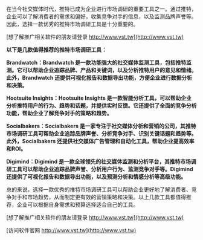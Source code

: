 在当今社交媒体时代，推特已成为企业进行市场调研的重要工具之一。通过推特，企业可以了解消费者的需求和偏好，收集竞争对手的信息，以及监测品牌声誉等。因此，选择一款优秀的推特市场调研工具是十分重要的。

[想了解推广相关软件的朋友请登录 http://www.vst.tw](http://www.vst.tw)

**以下是几款值得推荐的推特市场调研工具：**

**Brandwatch：Brandwatch 是一款功能强大的社交媒体监测工具，包括推特监测。它可以帮助企业追踪品牌、产品和关键词，以及分析推特用户的意见和情绪。此外，Brandwatch 还提供可视化报告和数据导出功能，方便企业进行数据分析和决策。**

**Hootsuite Insights：Hootsuite Insights 是一款智能分析工具，可以帮助企业分析推特用户的行为、趋势和话题，并提供实时反馈。它还提供了全面的竞争分析功能，帮助企业了解竞争对手的策略和趋势。**

**Socialbakers：Socialbakers 是一家专注于社交媒体分析和营销的公司，其推特市场调研工具可帮助企业追踪品牌声誉、分析竞争对手、识别关键话题和趋势等。此外，Socialbakers 还提供社交媒体广告管理和自动化工具，帮助企业提高效率和ROI。**

**Digimind：Digimind 是一款全球领先的社交媒体监测和分析平台，其推特市场调研工具可以帮助企业追踪品牌声誉、分析用户行为、监测竞争对手等。Digimind 还提供了可视化报告和数据导出功能，以及预测分析和情感分析等高级功能。**

总的来说，选择一款优秀的推特市场调研工具可以帮助企业更好地了解消费者、竞争对手和市场趋势，从而制定更有效的营销策略和决策。以上几款工具都值得推荐，企业可以根据自身需求和预算选择适合自己的工具。

[想了解推广相关软件的朋友请登录 http://www.vst.tw](http://www.vst.tw)


[访问软件官网 http://www.vst.tw](http://www.vst.tw)
